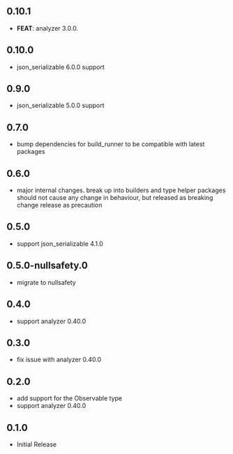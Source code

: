 ## 0.10.1

 - **FEAT**: analyzer 3.0.0.

## 0.10.0

- json_serializable 6.0.0 support

## 0.9.0

- json_serializable 5.0.0 support

## 0.7.0
- bump dependencies for build_runner to be compatible with latest packages

## 0.6.0

- major internal changes. break up into builders and type helper packages
  should not cause any change in behaviour, but released as breaking change release
  as precaution

## 0.5.0

- support json_serializable 4.1.0

## 0.5.0-nullsafety.0

- migrate to nullsafety

## 0.4.0

- support analyzer 0.40.0

## 0.3.0

- fix issue with analyzer 0.40.0

## 0.2.0

- add support for the Observable type
- support analyzer 0.40.0

## 0.1.0

- Initial Release
